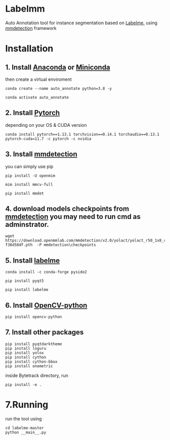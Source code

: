 # Labelmm
Auto Annotation tool for instance segmentation based on [Labelme](https://github.com/wkentaro/labelme), using [mmdetection](https://github.com/open-mmlab/mmdetection) framework


# Installation
## 1. Install [Anaconda](https://www.anaconda.com) or [Miniconda](https://docs.conda.io/en/latest/miniconda.html)

then create a virtual enviroment
```
conda create --name auto_annotate python=3.8 -y

conda activate auto_annotate
```

## 2. Install [Pytorch](https://pytorch.org/)
depending on your OS & CUDA version 

```
conda install pytorch==1.13.1 torchvision==0.14.1 torchaudio==0.13.1 pytorch-cuda=11.7 -c pytorch -c nvidia

```

## 3. Install [mmdetection](https://github.com/open-mmlab/mmdetection/blob/master/docs/en/get_started.md/#Installation)

you can simply use pip

```
pip install -U openmim

mim install mmcv-full

pip install mmdet
```

## 4. download models checkpoints from [mmdetection](https://github.com/open-mmlab/mmdetection) you may need to run cmd as adminstrator.

```
wget https://download.openmmlab.com/mmdetection/v2.0/yolact/yolact_r50_1x8_coco/yolact_r50_1x8_coco_20200908-f38d58df.pth  -P mmdetection\checkpoints
```


## 5. Install [labelme](https://github.com/wkentaro/labelme#installation)

```
conda install -c conda-forge pyside2

pip install pyqt5

pip install labelme
```

## 6. Install [OpenCV-python](https://pypi.org/project/opencv-python/)

```
pip install opencv-python
```

## 7. Install other packages

```
pip install pyqtdarktheme
pip install loguru
pip install yolox
pip install cython
pip install cython-bbox
pip install onemetric
```

inside Bytetrack directory, run
```
pip install -e .
```
# 7.Running
run the tool using

```
cd labelme-master
python __main__.py
```
